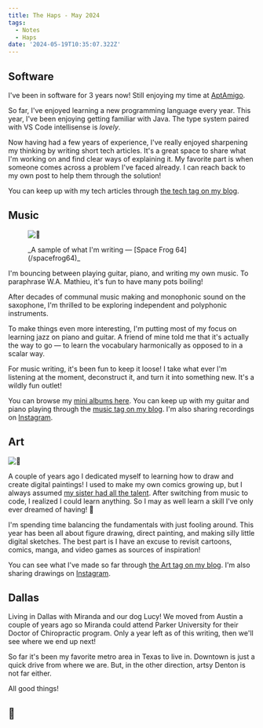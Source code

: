 ```yaml
---
title: The Haps - May 2024
tags:
  - Notes
  - Haps
date: '2024-05-19T10:35:07.322Z'
---
```


## Software

I've been in software for 3 years now! Still enjoying my time at [AptAmigo](https://www.aptamigo.com). 

So far, I've enjoyed learning a new programming language every year. This year, I've been enjoying getting familiar with Java. The type system paired with VS Code intellisense is _lovely_.

Now having had a few years of experience, I've really enjoyed sharpening my thinking by writing short tech articles. It's a great space to share what I'm working on and find clear ways of explaining it. My favorite part is when someone comes across a problem I've faced already. I can reach back to my own post to help them through the solution!

You can keep up with my tech articles through [the tech tag on my blog](blog/tech).

## Music

<figure>

![🐸](https://res.cloudinary.com/cpadilla/image/upload/v1696876707/chrisdpadilla/albums/Space_Frog_64_Cover_ybls1p.jpg)

<figcaption>_A sample of what I'm writing — [Space Frog 64](/spacefrog64)_</figcaption>

</figure>

I'm bouncing between playing guitar, piano, and writing my own music. To paraphrase W.A. Mathieu, it's fun to have many pots boiling! 

After decades of communal music making and monophonic sound on the saxophone, I'm thrilled to be exploring independent and polyphonic instruments. 

To make things even more interesting, I'm putting most of my focus on learning jazz on piano and guitar. A friend of mine told me that it's actually the way to go — to learn the vocabulary harmonically as opposed to in a scalar way.

For music writing, it's been fun to keep it loose! I take what ever I'm listening at the moment, deconstruct it, and turn it into something new. It's a wildly fun outlet!

You can browse my [mini albums here](/music). You can keep up with my guitar and piano playing through the [music tag on my blog](/blog/music). I'm also sharing recordings on [Instagram](https://www.instagram.com/c.d.padilla/).

## Art

![🐶](https://res.cloudinary.com/cpadilla/image/upload/v1709928009/chrisdpadilla/blog/art/xfucx6ersmigetuq4x7m.jpg)

A couple of years ago I dedicated myself to learning how to draw and create digital paintings! I used to make my own comics growing up, but I always assumed [my sister had all the talent](https://www.jennpadilla.com/). After switching from music to code, I realized I could learn anything. So I may as well learn a skill I've only ever dreamed of having! 🙂

I'm spending time balancing the fundamentals with just fooling around. This year has been all about figure drawing, direct painting, and making silly little digital sketches. The best part is I have an excuse to revisit cartoons, comics, manga, and video games as sources of inspiration!

You can see what I've made so far through [the Art tag on my blog](/blog/art). I'm also sharing drawings on [Instagram](https://www.instagram.com/c.d.padilla/).


## Dallas

Living in Dallas with Miranda and our dog Lucy! We moved from Austin a couple of years ago so Miranda could attend Parker University for their Doctor of Chiropractic program. Only a year left as of this writing, then we'll see where we end up next!

So far it's been my favorite metro area in Texas to live in. Downtown is just a quick drive from where we are. But, in the other direction, artsy Denton is not far either. 

All good things!

## 👋
